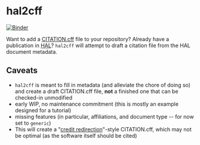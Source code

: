 # hal2cff

[![Binder](https://mybinder.org/badge_logo.svg)](https://mybinder.org/v2/gh/rprimet/hal2cff/main?urlpath=%2Fvoila%2Frender%2Fexamples%2Fbasic_ui.py)

Want to add a [CITATION.cff](https://citation-file-format.github.io/) file to your repository? Already have a publication in [HAL](https://hal.archives-ouvertes.fr)?
`hal2cff` will attempt to draft a citation file from the HAL document metadata.

## Caveats

- `hal2cff` is meant to fill in metadata (and alleviate the chore of doing so) and create a draft CITATION.cff file, **not** 
a finished one that can be checked-in unmodified
- early WIP, no maintenance commitment (this is mostly an example designed for a tutorial)
- missing features (in particular, affiliations, and document type -- for now set to `generic`)
- This will create a "[credit redirection](https://github.com/citation-file-format/citation-file-format/blob/main/schema-guide.md#credit-redirection)"-style CITATION.cff, which may not be optimal (as the software itself should be cited)
